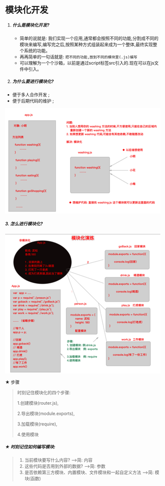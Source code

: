 # 模块化开发

1. ##### 什么是模块化开发?

   - 简单的说就是: 我们实现一个应用,通常都会按照不同的功能,分割成不同的模块来编写,编写完之后,按照某种方式组装起来成为一个整体,最终实现整个系统的功能。
   - 再再简单的一句话就是: `把不同的功能,放到不同的模块里(.js)编写`
   - 可以理解为一个个沙箱，以前是通过script标签src引入的.现在可以在js文件中引入。

2. ##### 为什么要进行模块化?

- 便于多人合作开发 ;
- 便于后期代码的维护 ; 

![模块化好处](md-imgs/模块化好处.png)

##### 3.  怎么进行模块化?

![模块化演练](md-imgs/模块化演练.png)

★ 步骤

> 时刻记住模块化的四个步骤:
>
> 1.创建模块(router.js),
>
>  2.导出模块(module.exports),
>
> 3.加载模块(require),
>
> 4.使用模块

##### ★ 时刻记住如何编写模块:

> 1. 当前模块要写什么内容?      ——>简: 内容
> 2. 这些代码是否用到外部的数据? ——>简: 参数
> 3. 是否依赖第三方模块、内置模块、文件模块和一起自定义方法 ——>简: 模块(函数)

###  